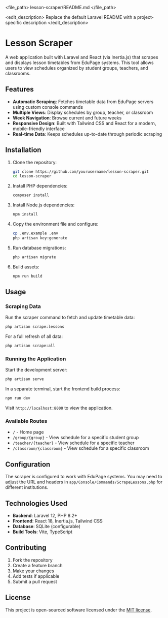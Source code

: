 <file_path>
lesson-scraper/README.md
</file_path>

<edit_description>
Replace the default Laravel README with a project-specific description
</edit_description>

# Lesson Scraper

A web application built with Laravel and React (via Inertia.js) that scrapes and displays lesson timetables from EduPage systems. This tool allows users to view schedules organized by student groups, teachers, and classrooms.

## Features

- **Automatic Scraping**: Fetches timetable data from EduPage servers using custom console commands
- **Multiple Views**: Display schedules by group, teacher, or classroom
- **Week Navigation**: Browse current and future weeks
- **Responsive Design**: Built with Tailwind CSS and React for a modern, mobile-friendly interface
- **Real-time Data**: Keeps schedules up-to-date through periodic scraping

## Installation

1. Clone the repository:
   ```bash
   git clone https://github.com/yourusername/lesson-scraper.git
   cd lesson-scraper
   ```

2. Install PHP dependencies:
   ```bash
   composer install
   ```

3. Install Node.js dependencies:
   ```bash
   npm install
   ```

4. Copy the environment file and configure:
   ```bash
   cp .env.example .env
   php artisan key:generate
   ```

5. Run database migrations:
   ```bash
   php artisan migrate
   ```

6. Build assets:
   ```bash
   npm run build
   ```

## Usage

### Scraping Data

Run the scraper command to fetch and update timetable data:

```bash
php artisan scrape:lessons
```

For a full refresh of all data:

```bash
php artisan scrape:all
```

### Running the Application

Start the development server:

```bash
php artisan serve
```

In a separate terminal, start the frontend build process:

```bash
npm run dev
```

Visit `http://localhost:8000` to view the application.

### Available Routes

- `/` - Home page
- `/group/{group}` - View schedule for a specific student group
- `/teacher/{teacher}` - View schedule for a specific teacher
- `/classroom/{classroom}` - View schedule for a specific classroom

## Configuration

The scraper is configured to work with EduPage systems. You may need to adjust the URL and headers in `app/Console/Commands/ScrapeLessons.php` for different institutions.

## Technologies Used

- **Backend**: Laravel 12, PHP 8.2+
- **Frontend**: React 18, Inertia.js, Tailwind CSS
- **Database**: SQLite (configurable)
- **Build Tools**: Vite, TypeScript

## Contributing

1. Fork the repository
2. Create a feature branch
3. Make your changes
4. Add tests if applicable
5. Submit a pull request

## License

This project is open-sourced software licensed under the [MIT license](https://opensource.org/licenses/MIT).